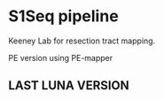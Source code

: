 # S1Seq pipeline

Keeney Lab for resection tract mapping.

PE version using PE-mapper

## LAST LUNA VERSION

